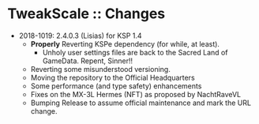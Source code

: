 # TweakScale :: Changes

* 2018-1019: 2.4.0.3 (Lisias) for KSP 1.4
	+ **Properly** Reverting KSPe dependency (for while, at least).
		- Unholy user settings files are back to the Sacred Land of GameData. Repent, Sinner!!
	+ Reverting some misunderstood versioning.
	+ Moving the repository to the Official Headquarters
	+ Some performance (and type safety) enhancements
	+ Fixes on the MX-3L Hermes (NFT) as proposed by NachtRaveVL
	+ Bumping Release to assume official maintenance and mark the URL change.
